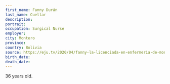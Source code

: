 ```yaml
---
first_name: Fanny Durán
last_name: Cuellar
description: 
portrait: 
occupation: Surgical Nurse
employer: 
city: Montero
province: 
country: Bolivia
source: https://eju.tv/2020/04/fanny-la-licenciada-en-enfermeria-de-montero-que-murio-con-coronavirus/
birth_date: 
death_date: 
---
```


36 years old.